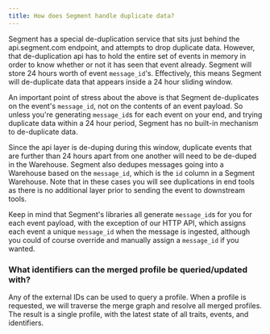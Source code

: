 ```yaml
---
title: How does Segment handle duplicate data?
---
```


Segment has a special de-duplication service that sits just behind the api.segment.com endpoint, and attempts to drop duplicate data. However, that de-duplication api has to hold the entire set of events in memory in order to know whether or not it has seen that event already. Segment will store 24 hours worth of event `message_id`'s. Effectively, this means Segment will de-duplicate data that appears inside a 24 hour sliding window.

An important point of stress about the above is that Segment de-duplicates on the event's `message_id`, not on the contents of an event payload. So unless you're generating `message_id`s for each event on your end, and trying duplicate data within a 24 hour period, Segment has no built-in mechanism to de-duplicate data.

Since the api layer is de-duping during this window, duplicate events that are further than 24 hours apart from one another will need to be de-duped in the Warehouse. Segment also dedupes messages going into a Warehouse based on the `message_id`, which is the `id` column in a Segment Warehouse. Note that in these cases you will see duplications in end tools as there is no additional layer prior to sending the event to downstream tools.

Keep in mind that Segment's libraries all generate `message_id`s for you for each event payload, with the exception of our HTTP API, which assigns each event a unique `message_id` when the message is ingested, although you could of course override and manually assign a `message_id` if you wanted.

### What identifiers can the merged profile be queried/updated with?

Any of the external IDs can be used to query a profile. When a profile is requested, we will traverse the merge graph and resolve all merged profiles. The result is a single profile, with the latest state of all traits, events, and identifiers.
